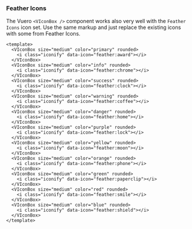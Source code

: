 ### Feather Icons

The Vuero `<VIconBox />` component works also very well with
the `Feather Icons` icon set. Use the same markup and
just replace the existing icons with some from Feather Icons.

<!--code-->

```vue
<template>
  <VIconBox size="medium" color="primary" rounded>
    <i class="iconify" data-icon="feather:award"></i>
  </VIconBox>
  <VIconBox size="medium" color="info" rounded>
    <i class="iconify" data-icon="feather:chrome"></i>
  </VIconBox>
  <VIconBox size="medium" color="success" rounded>
    <i class="iconify" data-icon="feather:clock"></i>
  </VIconBox>
  <VIconBox size="medium" color="warning" rounded>
    <i class="iconify" data-icon="feather:coffee"></i>
  </VIconBox>
  <VIconBox size="medium" color="danger" rounded>
    <i class="iconify" data-icon="feather:home"></i>
  </VIconBox>
  <VIconBox size="medium" color="purple" rounded>
    <i class="iconify" data-icon="feather:lock"></i>
  </VIconBox>
  <VIconBox size="medium" color="yellow" rounded>
    <i class="iconify" data-icon="feather:moon"></i>
  </VIconBox>
  <VIconBox size="medium" color="orange" rounded>
    <i class="iconify" data-icon="feather:phone"></i>
  </VIconBox>
  <VIconBox size="medium" color="green" rounded>
    <i class="iconify" data-icon="feather:paperclip"></i>
  </VIconBox>
  <VIconBox size="medium" color="red" rounded>
    <i class="iconify" data-icon="feather:smile"></i>
  </VIconBox>
  <VIconBox size="medium" color="blue" rounded>
    <i class="iconify" data-icon="feather:shield"></i>
  </VIconBox>
</template>
```

<!--/code-->

<!--example-->

<div class="icon-boxes">
    <VIconBox size="medium" color="primary" rounded>
        <i class="iconify" data-icon="feather:award"></i>
    </VIconBox>
    <VIconBox size="medium" color="info" rounded>
        <i class="iconify" data-icon="feather:chrome"></i>
    </VIconBox>
    <VIconBox size="medium" color="success" rounded>
        <i class="iconify" data-icon="feather:clock"></i>
    </VIconBox>
    <VIconBox size="medium" color="warning" rounded>
        <i class="iconify" data-icon="feather:coffee"></i>
    </VIconBox>
    <VIconBox size="medium" color="danger" rounded>
        <i class="iconify" data-icon="feather:home"></i>
    </VIconBox>
    <VIconBox size="medium" color="purple" rounded>
        <i class="iconify" data-icon="feather:lock"></i>
    </VIconBox>
    <VIconBox size="medium" color="yellow" rounded>
        <i class="iconify" data-icon="feather:moon"></i>
    </VIconBox>
    <VIconBox size="medium" color="orange" rounded>
        <i class="iconify" data-icon="feather:phone"></i>
    </VIconBox>
    <VIconBox size="medium" color="green" rounded>
        <i class="iconify" data-icon="feather:paperclip"></i>
    </VIconBox>
    <VIconBox size="medium" color="red" rounded>
        <i class="iconify" data-icon="feather:smile"></i>
    </VIconBox>
    <VIconBox size="medium" color="blue" rounded>
        <i class="iconify" data-icon="feather:shield"></i>
    </VIconBox>
</div>

<!--/example-->
